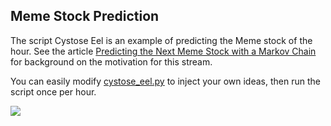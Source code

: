 
## Meme Stock Prediction

The script Cystose Eel is an example of predicting the Meme stock of the hour. See the article [Predicting the Next Meme Stock with a Markov Chain](https://medium.com/adventures-in-data-science/predicting-the-next-meme-stock-with-a-markov-chain-b31a57521d62) for background
on the motivation for this stream. 

You can easily modify [cystose_eel.py](https://github.com/microprediction/microprediction/blob/master/crawler_alternatives_meme_stock/cystose_eel.py) to inject your own ideas, then run the script once per hour. 

![](https://i.imgur.com/Zs2yHGO.jpg)
